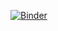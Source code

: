 [![Binder](https://mybinder.org/badge_logo.svg)](https://mybinder.org/v2/gh/git@github.com:helenaojanen/binder.git/HEAD)
